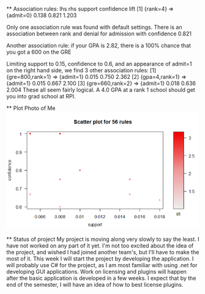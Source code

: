 ** Association rules:
    lhs         rhs       support confidence lift 
[1] {rank=4} => {admit=0} 0.138   0.821      1.203

Only one association rule was found with default settings.  There is an association between rank and denial for admission with confidence 0.821

Another association rule: if your GPA is 2.82, there is a 100% chance that you got a 600 on the GRE

Limiting support to 0.15, confidence to 0.6, and an appearance of admit=1 on the right hand side, we find 3 other association rules:
[1] {gre=800,rank=1} => {admit=1} 0.015   0.750      2.362
[2] {gpa=4,rank=1}   => {admit=1} 0.015   0.667      2.100
[3] {gre=660,rank=2} => {admit=1} 0.018   0.636      2.004
These all seem fairly logical.  A 4.0 GPA at a rank 1 school should get you into grad school at RPI.

** Plot
Photo of Me ![R Plot](Rplot01.png)

** Status of project
My project is moving along very slowly to say the least.  I have not worked on any part of it yet.  I'm not too excited about the idea of the project, and wished I had joined another team's, but I'll have to make the most of it.  This week I will start the project by developing the application.  I will probably use C# for the project, as I am most familiar with using .net for developing GUI applications.  Work on licensing and plugins will happen after the basic application is developed in a few weeks.  I expect that by the end of the semester, I will have an idea of how to best license plugins.